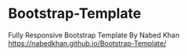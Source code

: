 # Bootstrap-Template
Fully Responsive Bootstrap Template By Nabed Khan
https://nabedkhan.github.io/Bootstrap-Template/
